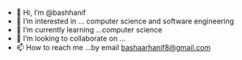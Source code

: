- 👋 Hi, I’m @bashhanif
- 👀 I’m interested in ... computer science and software engineering
- 🌱 I’m currently learning ...computer science 
- 💞️ I’m looking to collaborate on ...
- 📫 How to reach me ...by email bashaarhanif8@gmail.com

<!---
bashhanif/bashhanif is a ✨ special ✨ repository because its `README.md` (this file) appears on your GitHub profile.
You can click the Preview link to take a look at your changes.
--->
